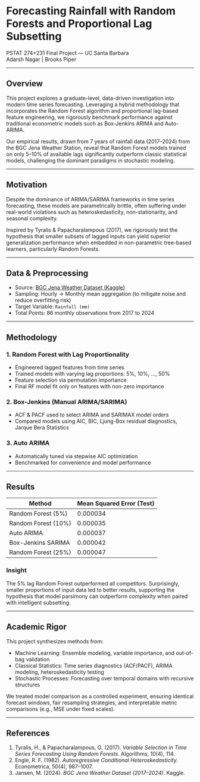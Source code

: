 # Forecasting Rainfall with Random Forests and Proportional Lag Subsetting  
PSTAT 274+231 Final Project — UC Santa Barbara  
Adarsh Nagar | Brooks Piper

---

## Overview

This project explores a graduate-level, data-driven investigation into modern time series forecasting. Leveraging a hybrid methodology that incorporates the Random Forest algorithm and proportional lag-based feature engineering, we rigorously benchmark performance against traditional econometric models such as Box-Jenkins ARIMA and Auto-ARIMA.

Our empirical results, drawn from 7 years of rainfall data (2017–2024) from the BGC Jena Weather Station, reveal that Random Forest models trained on only 5–10% of available lags significantly outperform classic statistical models, challenging the dominant paradigms in stochastic modeling.

---

## Motivation

Despite the dominance of ARIMA/SARIMA frameworks in time series forecasting, these models are parametrically brittle, often suffering under real-world violations such as heteroskedasticity, non-stationarity, and seasonal complexity.

Inspired by Tyralis & Papacharalampous (2017), we rigorously test the hypothesis that smaller subsets of lagged inputs can yield superior generalization performance when embedded in non-parametric tree-based learners, particularly Random Forests.

---

## Data & Preprocessing

- Source: [BGC Jena Weather Dataset (Kaggle)](https://www.kaggle.com/datasets/matthewjansen/bgc-jena-weather-station-dataset-20172024)
- Sampling: Hourly → Monthly mean aggregation (to mitigate noise and reduce overfitting risk)
- Target Variable: `Rainfall (mm)`
- Total Points: 86 monthly observations from 2017 to 2024

---

## Methodology

### 1. Random Forest with Lag Proportionality
- Engineered lagged features from time series
- Trained models with varying lag proportions: 5%, 10%, ..., 50%
- Feature selection via permutation importance
- Final RF model fit only on features with non-zero importance

### 2. Box-Jenkins (Manual ARIMA/SARIMA)
- ACF & PACF used to select ARIMA and SARIMAX model orders
- Compared models using AIC, BIC, Ljung-Box residual diagnostics, Jarque Bera Statistics

### 3. Auto ARIMA
- Automatically tuned via stepwise AIC optimization
- Benchmarked for convenience and model performance

---

## Results

| Method                  | Mean Squared Error (Test) |
|------------------------|---------------------------|
| Random Forest (5%)     | 0.000034                  |
| Random Forest (10%)    | 0.000035                  |
| Auto ARIMA             | 0.000037                  |
| Box-Jenkins SARIMA     | 0.000042                  |
| Random Forest (25%)    | 0.000047                  |

### Insight
The 5% lag Random Forest outperformed all competitors. Surprisingly, smaller proportions of input data led to better results, supporting the hypothesis that model parsimony can outperform complexity when paired with intelligent subsetting.

---

## Academic Rigor

This project synthesizes methods from:
- Machine Learning: Ensemble modeling, variable importance, and out-of-bag validation
- Classical Statistics: Time series diagnostics (ACF/PACF), ARIMA modeling, heteroskedasticity testing
- Stochastic Processes: Forecasting over temporal domains with recursive structures

We treated model comparison as a controlled experiment, ensuring identical forecast windows, fair resampling strategies, and interpretable metric comparisons (e.g., MSE under fixed scales).

---

## References

1. Tyralis, H., & Papacharalampous, G. (2017). *Variable Selection in Time Series Forecasting Using Random Forests*. Algorithms, 10(4), 114.  
2. Engle, R. F. (1982). *Autoregressive Conditional Heteroskedasticity*. Econometrica, 50(4), 987–1007.  
3. Jansen, M. (2024). *BGC Jena Weather Dataset (2017–2024)*. Kaggle.  

